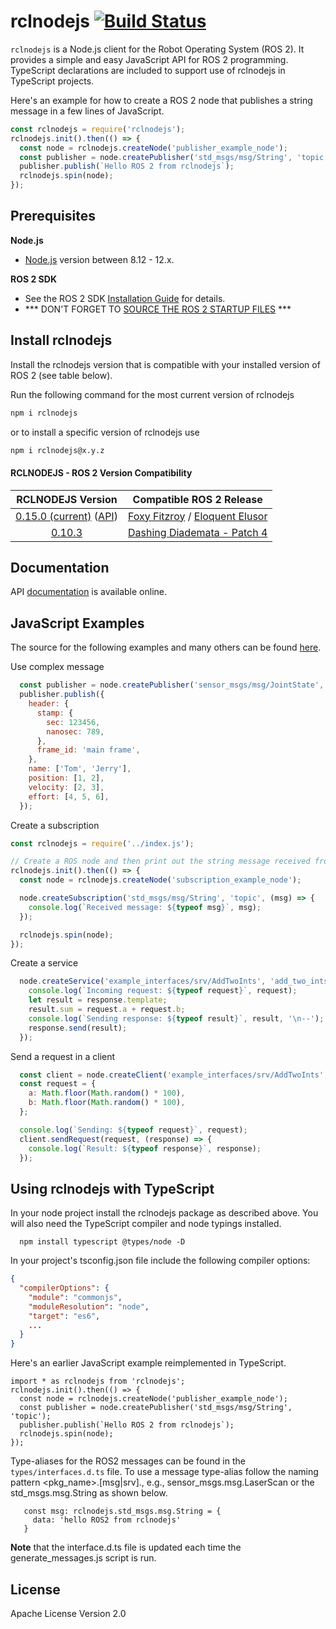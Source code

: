 # rclnodejs [![Build Status](https://travis-ci.org/RobotWebTools/rclnodejs.svg?branch=develop)](https://travis-ci.org/RobotWebTools/rclnodejs)

`rclnodejs` is a Node.js client for the Robot Operating System (ROS 2). It provides a simple and easy JavaScript API for ROS 2 programming. TypeScript declarations are included to support use of rclnodejs in TypeScript projects. 

Here's an example for how to create a ROS 2 node that publishes a string message in a few lines of JavaScript. 

``` JavaScript
const rclnodejs = require('rclnodejs');
rclnodejs.init().then(() => {
  const node = rclnodejs.createNode('publisher_example_node');
  const publisher = node.createPublisher('std_msgs/msg/String', 'topic');
  publisher.publish(`Hello ROS 2 from rclnodejs`);
  rclnodejs.spin(node);
});
```

## Prerequisites

**Node.js**  
* [Node.js](https://nodejs.org/en/) version between 8.12 - 12.x.

**ROS 2 SDK**  
* See the ROS 2 SDK [Installation Guide](https://index.ros.org/doc/ros2/Installation/) for details.
* *** DON'T FORGET TO [SOURCE THE ROS 2 STARTUP FILES](https://index.ros.org/doc/ros2/Tutorials/Configuring-ROS2-Environment/#source-the-setup-files) ***

## Install rclnodejs

Install the rclnodejs version that is compatible with your  installed version of ROS 2 (see table below). 
 
Run the following command for the most current version of rclnodejs

``` bash
npm i rclnodejs
```
or to install a specific version of rclnodejs use
``` bash
npm i rclnodejs@x.y.z
```
#### RCLNODEJS - ROS 2 Version Compatibility 

| RCLNODEJS Version | Compatible ROS 2 Release |
| :---------------: | :-----------: |
| [0.15.0 (current)](https://www.npmjs.com/package/rclnodejs/v/0.15.0) ([API](http://robotwebtools.org/rclnodejs/docs/0.15.0/index.html)) | [Foxy Fitzroy](https://github.com/ros2/ros2/releases/tag/release-foxy-20200710) / [Eloquent Elusor](https://github.com/ros2/ros2/releases/tag/release-eloquent-20200124) |
| [0.10.3](https://github.com/RobotWebTools/rclnodejs/releases/tag/0.10.3) | [Dashing Diademata - Patch 4](https://github.com/ros2/ros2/releases/tag/release-dashing-20191018) |

## Documentation

API [documentation](http://robotwebtools.org/rclnodejs/docs/index.html) is available online.

## JavaScript Examples
The source for the following examples and many others can be found [here](https://github.com/RobotWebTools/rclnodejs/tree/develop/example).

Use complex message

```JavaScript
  const publisher = node.createPublisher('sensor_msgs/msg/JointState', 'topic');
  publisher.publish({
    header: {
      stamp: {
        sec: 123456,
        nanosec: 789,
      },
      frame_id: 'main frame',
    },
    name: ['Tom', 'Jerry'],
    position: [1, 2],
    velocity: [2, 3],
    effort: [4, 5, 6],
  });

```

Create a subscription

``` JavaScript
const rclnodejs = require('../index.js');

// Create a ROS node and then print out the string message received from publishers
rclnodejs.init().then(() => {
  const node = rclnodejs.createNode('subscription_example_node');

  node.createSubscription('std_msgs/msg/String', 'topic', (msg) => {
    console.log(`Received message: ${typeof msg}`, msg);
  });

  rclnodejs.spin(node);
});
```

Create a service

```JavaScript
  node.createService('example_interfaces/srv/AddTwoInts', 'add_two_ints', (request, response) => {
    console.log(`Incoming request: ${typeof request}`, request);
    let result = response.template;
    result.sum = request.a + request.b;
    console.log(`Sending response: ${typeof result}`, result, '\n--');
    response.send(result);
  });

```

Send a request in a client

```JavaScript
  const client = node.createClient('example_interfaces/srv/AddTwoInts', 'add_two_ints');
  const request = {
    a: Math.floor(Math.random() * 100),
    b: Math.floor(Math.random() * 100),
  };

  console.log(`Sending: ${typeof request}`, request);
  client.sendRequest(request, (response) => {
    console.log(`Result: ${typeof response}`, response);
  });

```

## Using rclnodejs with TypeScript
In your node project install the rclnodejs package as described above. You will also need the TypeScript compiler and node typings installed.
```
  npm install typescript @types/node -D
```

In your project's tsconfig.json file include the following compiler options:
```json
{
  "compilerOptions": {
    "module": "commonjs",
    "moduleResolution": "node",
    "target": "es6",
    ...
  }
}
```

Here's an earlier JavaScript example reimplemented in TypeScript.
```
import * as rclnodejs from 'rclnodejs';
rclnodejs.init().then(() => {
  const node = rclnodejs.createNode('publisher_example_node');
  const publisher = node.createPublisher('std_msgs/msg/String', 'topic');
  publisher.publish(`Hello ROS 2 from rclnodejs`);
  rclnodejs.spin(node);
});
```

Type-aliases for the ROS2 messages can be found in the `types/interfaces.d.ts` file. To use a message type-alias follow the naming pattern <pkg_name>.[msg|srv].<type>, e.g., sensor_msgs.msg.LaserScan or the std_msgs.msg.String as shown below. 
```
   const msg: rclnodejs.std_msgs.msg.String = {
     data: 'hello ROS2 from rclnodejs'
   }
```
**Note** that the interface.d.ts file is updated each time the generate_messages.js script is run.

## License

Apache License Version 2.0
